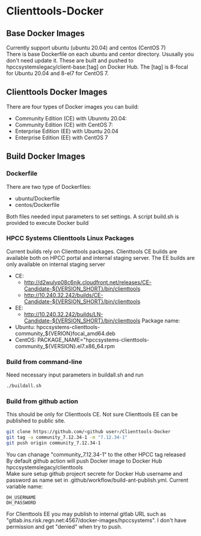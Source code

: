 # Clienttools-Docker

## Base Docker Images
Currently support ubuntu (ubuntu 20.04) and centos (CentOS 7) <br/>
There is base Dockerfile on each ubuntu and centor directory. Ususally you don't need update it.  These are built and pushed to hpccsystemslegacy/client-base:[tag] on Docker Hub. The [tag] is 8-focal for Ubuntu 20.04 and 8-el7 for CentOS 7.

## Clienttools Docker Images
There are four types of Docker images you can build:
- Community Edition (CE) with Ubunntu 20.04: 
- Community Edition (CE) with CentOS 7: 
- Enterprise Edition (EE) with Ubuntu 20.04
- Enterprise Edition (EE) with CentOS 7

## Build Docker Images

### Dockerfile
There are two type of Dockerfiles:
- ubuntu/Dockerfile
- centos/Dockerfile

Both files needed input parameters to set settings. A script build.sh is provided to execute Docker build

### HPCC Systems Clienttools Linux Packages
Current builds rely on Clienttools packages. Clienttools CE builds are available both on HPCC portal and internal staging server. The EE builds are only available on internal staging server
- CE: 
  - http://d2wulyp08c6njk.cloudfront.net/releases/CE-Candidate-${VERSION_SHORT}/bin/clienttools
  - http://10.240.32.242/builds/CE-Candidate-${VERSION_SHORT}/bin/clienttools
- EE:
  - http://10.240.32.242/builds/LN-Candidate-${VERSION_SHORT}/bin/clienttools
Package name:
- Ubuntu: hpccsystems-clienttools-community_${VERION}focal_amd64.deb
- CentOS: PACKAGE_NAME="hpccsystems-clienttools-community_${VERSION}.el7.x86_64.rpm

### Build from command-line
Need necessary input parameters in buildall.sh and run 
```sh
./buildall.sh
```

### Build from github action
This should be only for Clienttools CE. Not sure Clienttools EE can be published to public site.
```sh
git clone https://github.com/<github user>/Clienttools-Docker
git tag -a community_7.12.34-1 -m "7.12.34-1"
git push origin community_7.12.34-1
```
You can chanage "community_7.12.34-1" to the other HPCC tag released <br>
By default github action will push Docker image to Docker Hub hpccsystemslegacy/clienttools<br/>
Make sure setup github projecrt secrete for Docker Hub username and password as name set in .github/workflow/build-ant-publish.yml. Current variable name:
```code
DH_USERNAME
DH_PASSWORD
```
For Clienttools EE you may publish to internal gitlab URL
such as "gitlab.ins.risk.regn.net:4567/docker-images/hpccsystems". I don't have permission and get "denied" when try to push.
